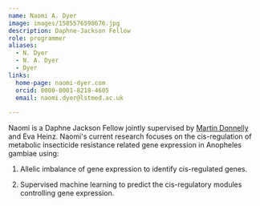 ```yaml
---
name: Naomi A. Dyer
image: images/1585576598676.jpg
description: Daphne-Jackson Fellow
role: programmer
aliases:
  - N. Dyer
  - N. A. Dyer
  - Dyer
links:
  home-page: naomi-dyer.com
  orcid: 0000-0001-8218-4605
  email: naomi.dyer@lstmed.ac.uk
  
---
```


Naomi is a Daphne Jackson Fellow jointly supervised by [Martin Donnelly](https://www.lstmed.ac.uk/about/people/professor-martin-james-donnelly) and Eva Heinz. 
Naomi's current research focuses on the cis-regulation of metabolic insecticide resistance related gene expression in Anopheles gambiae using:

1. Allelic imbalance of gene expression to identify cis-regulated genes.

2. Supervised machine learning to predict the cis-regulatory modules controlling gene expression.
